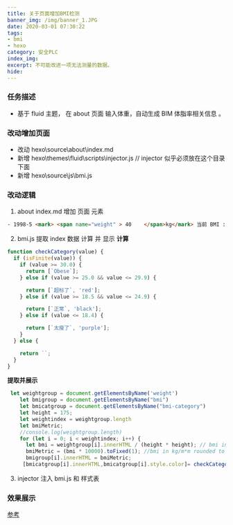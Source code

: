 ```yaml
---
title: 关于页面增加BMI检测
banner_img: /img/banner_1.JPG
date: 2020-03-01 07:30:22
tags:
- bmi
- hexo
category: 安全PLC
index_img:
excerpt: 不可能改进一项无法测量的数据。
hide:
---
```

### 任务描述
- 基于 fluid 主题， 在 about 页面 输入体重，自动生成 BIM 体脂率相关信息 。
### 改动增加页面
- 改动 hexo\source\about\index.md
- 新增 hexo\themes\fluid\scripts\injector.js // injector 似乎必须放在这个目录下面
- 新增 hexo\source\js\bmi.js 
### 改动逻辑
1. about index.md   增加 页面 元素 
``` html
- 1998-5 <mark> <span name="weight" > 40    </span>kg</mark> 当前 BMI :**<span name="bmi"> </span>**    <span name="bmi-category"></span>
```
2. bmi.js 提取 index 数据 计算 并 显示 
**计算**
``` js
function checkCategory(value) {
  if (isFinite(value)) {
    if (value >= 30.0) {
      return [`Obese`];
    } else if (value >= 25.0 && value <= 29.9) {

      return [`超标了`, 'red'];
    } else if (value >= 18.5 && value <= 24.9) {

      return [`正常`, 'black'];
    } else if (value <= 18.4) {

      return [`太瘦了`, 'purple'];
    }
  } else {

    return ``;
  }
}
```
**提取并展示**
``` js
 let weightgroup = document.getElementsByName('weight')
    let bmigroup = document.getElementsByName("bmi")
    let bmicatgroup = document.getElementsByName("bmi-category")
    let height = 175;
    let weightindex = weightgroup.length
    let bmiMetric;
    //console.log(weightgroup.length)
    for (let i = 0; i < weightindex; i++) {
      let bmi = weightgroup[i].innerHTML / (height * height); // bmi in kg/cm*cm
      bmiMetric = (bmi * 10000).toFixed(1); //bmi in kg/m*m rounded to 1 decimal
      bmigroup[i].innerHTML = bmiMetric;
     [bmicatgroup[i].innerHTML,bmicatgroup[i].style.color]= checkCategory(bmiMetric);
```
3. injector 注入 bmi.js 和 样式表
### 效果展示
[参考](/about)